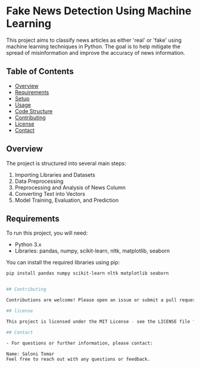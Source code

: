 # Fake News Detection Using Machine Learning

This project aims to classify news articles as either 'real' or 'fake' using machine learning techniques in Python. The goal is to help mitigate the spread of misinformation and improve the accuracy of news information.

## Table of Contents

- [Overview](#overview)
- [Requirements](#requirements)
- [Setup](#setup)
- [Usage](#usage)
- [Code Structure](#code-structure)
- [Contributing](#contributing)
- [License](#license)
- [Contact](#contact)

## Overview

The project is structured into several main steps:
1. Importing Libraries and Datasets
2. Data Preprocessing
3. Preprocessing and Analysis of News Column
4. Converting Text into Vectors
5. Model Training, Evaluation, and Prediction

## Requirements

To run this project, you will need:
- Python 3.x
- Libraries: pandas, numpy, scikit-learn, nltk, matplotlib, seaborn

You can install the required libraries using pip:

```bash
pip install pandas numpy scikit-learn nltk matplotlib seaborn


## Contributing

Contributions are welcome! Please open an issue or submit a pull request if you have suggestions or improvements.

## license

This project is licensed under the MIT License - see the LICENSE file for details.

## Contact

- For questions or further information, please contact:

Name: Saloni Tomar
Feel free to reach out with any questions or feedback.